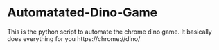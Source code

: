 # Automatated-Dino-Game
This is the python script to automate the chrome dino game. It basically does everything for you https://chrome://dino/

